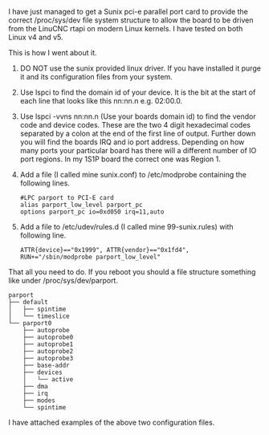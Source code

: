 I have just managed to get a Sunix pci-e parallel port card to provide the correct /proc/sys/dev file system structure to allow the board to be driven from the LinuCNC rtapi on modern Linux kernels. I have tested on both Linux v4 and v5.

This is how I went about it.

1. DO NOT use the sunix provided linux driver. If you have installed it purge it and its configuration files from your system.

2. Use lspci to find the domain id of your device. It is the bit at the start of each line that looks like this nn:nn.n e.g. 02:00.0.

3. Use lspci -vvns nn:nn.n  (Use your boards domain id) to find the vendor code and device codes. These are the two 4 digit hexadecimal codes separated by a colon at the end of the first line of output. Further down you will find the boards IRQ and io port address. Depending on  how many ports your particular board has there will a different number of IO port regions. In my 1S1P board the correct one was Region 1.

4. Add a file (I called mine sunix.conf) to /etc/modprobe containing the following lines.

   ```
   #LPC parport to PCI-E card
   alias parport_low_level parport_pc
   options parport_pc io=0xd050 irq=11,auto
   ```

5. Add a file to /etc/udev/rules.d (I called mine 99-sunix.rules) with following line. 

   ```
   ATTR{device}=="0x1999", ATTR{vendor}=="0x1fd4", RUN+="/sbin/modprobe parport_low_level"
   ```

That all you need to do. If you reboot you should a file structure something like under /proc/sys/dev/parport.

```
parport
├── default
│   ├── spintime
│   └── timeslice
└── parport0
    ├── autoprobe
    ├── autoprobe0
    ├── autoprobe1
    ├── autoprobe2
    ├── autoprobe3
    ├── base-addr
    ├── devices
    │   └── active
    ├── dma
    ├── irq
    ├── modes
    └── spintime

```

I have attached examples of the above two configuration files.
